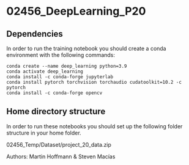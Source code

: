 # 02456_DeepLearning_P20

## Dependencies
In order to run the training notebook you should create a conda environment with the following commands:
```
conda create --name deep_learning python=3.9
conda activate deep_learning
conda install -c conda-forge jupyterlab
conda install pytorch torchvision torchaudio cudatoolkit=10.2 -c pytorch
conda install -c conda-forge opencv
```
## Home directory structure

In order to run these notebooks you should set up the following folder structure in your home folder.

02456_Temp/Dataset/project_20_data.zip

Authors: Martin Hoffmann & Steven Macías	
